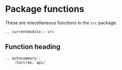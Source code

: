 # Package functions

These are miscellaneous functions in the `src` package.

<!-- Functions should be referenced in the `src.__init__.py` -->
```{eval-rst}
.. currentmodule:: src
```

## Function heading

```{eval-rst}
.. autosummary::
    :toctree: api/

```
